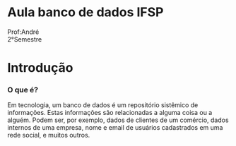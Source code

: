 # Aula banco de dados IFSP

Prof:André<br>
2°Semestre

# Introdução

<h3>O que é?</h3>

<p>Em tecnologia, um banco de dados é um repositório sistêmico de informações.
Estas informações são relacionadas a alguma coisa ou a alguém. Podem ser, por exemplo, dados de clientes de um comércio, dados internos de uma empresa, nome e email de usuários cadastrados em uma rede social, e muitos outros.</p>


